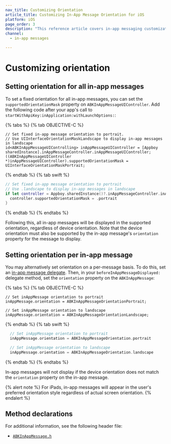 ```yaml
---
nav_title: Customizing Orientation
article_title: Customizing In-App Message Orientation for iOS
platform: iOS
page_order: 3
description: "This reference article covers in-app messaging customization options for your iOS application."
channel:
  - in-app messages

---
```


# Customizing orientation

## Setting orientation for all in-app messages

To set a fixed orientation for all in-app messages, you can set the `supportedOrientationMask` property on `ABKInAppMessageUIController`. Add the following code after your app's call to `startWithApiKey:inApplication:withLaunchOptions:`:

{% tabs %}
{% tab OBJECTIVE-C %}

```objc
// Set fixed in-app message orientation to portrait.
// Use UIInterfaceOrientationMaskLandscape to display in-app messages in landscape
id<ABKInAppMessageUIControlling> inAppMessageUIController = [Appboy sharedInstance].inAppMessageController.inAppMessageUIController;
((ABKInAppMessageUIController *)inAppMessageUIController).supportedOrientationMask = UIInterfaceOrientationMaskPortrait;
```

{% endtab %}
{% tab swift %}

```swift
// Set fixed in-app message orientation to portrait
// Use .landscape to display in-app messages in landscape
if let controller = Appboy.sharedInstance()?.inAppMessageController.inAppMessageUIController as? ABKInAppMessageUIController {
  controller.supportedOrientationMask = .portrait
}
```

{% endtab %}
{% endtabs %}

Following this, all in-app messages will be displayed in the supported orientation, regardless of device orientation. Note that the device orientation must also be supported by the in-app message's `orientation` property for the message to display.

## Setting orientation per in-app message

You may alternatively set orientation on a per-message basis. To do this, set an [in-app message delegate][1]. Then, in your `beforeInAppMessageDisplayed:` delegate method, set the `orientation` property on the `ABKInAppMessage`:

{% tabs %}
{% tab OBJECTIVE-C %}

```objc
// Set inAppMessage orientation to portrait
inAppMessage.orientation = ABKInAppMessageOrientationPortrait;

// Set inAppMessage orientation to landscape
inAppMessage.orientation = ABKInAppMessageOrientationLandscape;
```

{% endtab %}
{% tab swift %}

```swift    
  // Set inAppMessage orientation to portrait
  inAppMessage.orientation = ABKInAppMessageOrientation.portrait

  // Set inAppMessage orientation to landscape
  inAppMessage.orientation = ABKInAppMessageOrientation.landscape
```

{% endtab %}
{% endtabs %}

In-app messages will not display if the device orientation does not match the `orientation` property on the in-app message.

{% alert note %}
For iPads, in-app messages will appear in the user's preferred orientation style regardless of actual screen orientation.
{% endalert %}

## Method declarations

For additional information, see the following header file:

- [`ABKInAppMessage.h`][14]

[1]: {{site.baseurl}}/developer_guide/platform_integration_guides/ios/in-app_messaging/customization/delegates/
[14]: https://github.com/Appboy/appboy-ios-sdk/blob/master/AppboyKit/include/ABKInAppMessage.h
